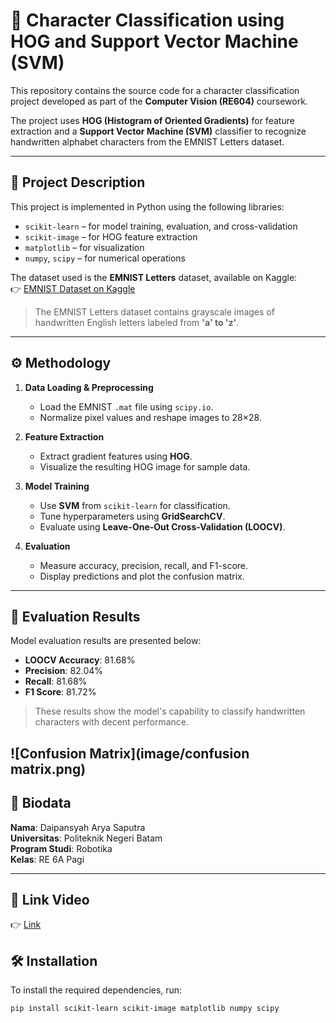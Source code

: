 # 🧠 Character Classification using HOG and Support Vector Machine (SVM)

This repository contains the source code for a character classification project developed as part of the **Computer Vision (RE604)** coursework.

The project uses **HOG (Histogram of Oriented Gradients)** for feature extraction and a **Support Vector Machine (SVM)** classifier to recognize handwritten alphabet characters from the EMNIST Letters dataset.

---

## 📌 Project Description

This project is implemented in Python using the following libraries:

- `scikit-learn` – for model training, evaluation, and cross-validation  
- `scikit-image` – for HOG feature extraction  
- `matplotlib` – for visualization  
- `numpy`, `scipy` – for numerical operations

The dataset used is the **EMNIST Letters** dataset, available on Kaggle:  
👉 [EMNIST Dataset on Kaggle](https://www.kaggle.com/datasets/crawford/emnist)

> The EMNIST Letters dataset contains grayscale images of handwritten English letters labeled from **'a' to 'z'**.

---

## ⚙️ Methodology

1. **Data Loading & Preprocessing**
   - Load the EMNIST `.mat` file using `scipy.io`.
   - Normalize pixel values and reshape images to 28×28.

2. **Feature Extraction**
   - Extract gradient features using **HOG**.
   - Visualize the resulting HOG image for sample data.

3. **Model Training**
   - Use **SVM** from `scikit-learn` for classification.
   - Tune hyperparameters using **GridSearchCV**.
   - Evaluate using **Leave-One-Out Cross-Validation (LOOCV)**.

4. **Evaluation**
   - Measure accuracy, precision, recall, and F1-score.
   - Display predictions and plot the confusion matrix.

---

## 🧪 Evaluation Results

Model evaluation results are presented below:

- **LOOCV Accuracy**: 81.68% 
- **Precision**: 82.04% 
- **Recall**: 81.68%  
- **F1 Score**: 81.72%

> These results show the model's capability to classify handwritten characters with decent performance.

![Confusion Matrix](image/confusion matrix.png)
---

## 👤 Biodata

**Nama**: Daipansyah Arya Saputra  
**Universitas**: Politeknik Negeri Batam  
**Program Studi**: Robotika  
**Kelas**: RE 6A Pagi  

---

## 🎥 Link Video
👉 [Link]()


## 🛠️ Installation

To install the required dependencies, run:

```bash
pip install scikit-learn scikit-image matplotlib numpy scipy
